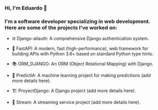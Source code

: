 ### Hi, I'm Eduardo 👋

### I'm a software developer specializing in web development. Here are some of the projects I've worked on:
- 🌐 Django-allauth: A comprehensive Django authentication system.




- 🚀 FastAPI: A modern, fast (high-performance), web framework for building APIs with Python 3.6+ based on standard Python type hints.




- 📚 ORM_DJANGO: An ORM (Object Relational Mapping) with Django.




- 🧠 PredictIA: A machine learning project for making predictions (add more details here).




- 🏗️ ProyectDjango: A Django project (add more details here).

- 🎥 Stream: A streaming service project (add more details here).





<!--
**Davidpedo123/Davidpedo123** is a ✨ _special_ ✨ repository because its `README.md` (this file) appears on your GitHub profile.

Here are some ideas to get you started:

- 🔭 I’m currently working on ...
- 🌱 I’m currently learning ...
- 👯 I’m looking to collaborate on ...
- 🤔 I’m looking for help with ...
- 💬 Ask me about ...
- 📫 How to reach me: ...
- 😄 Pronouns: ...
- ⚡ Fun fact: ...
-->
